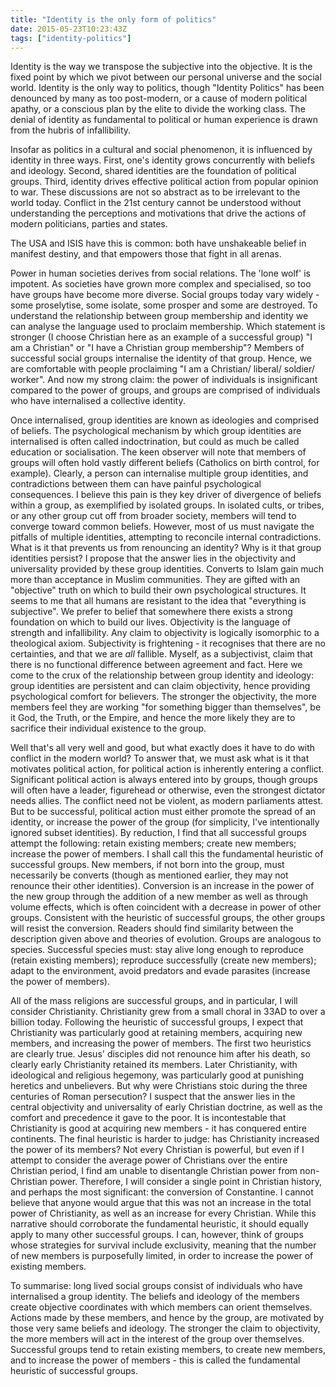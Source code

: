 ```yaml
---
title: "Identity is the only form of politics"
date: 2015-05-23T10:23:43Z
tags: ["identity-politics"]
---
```


Identity is the way we transpose the subjective into the objective. It is the fixed point by which we pivot between our personal universe and the social world. Identity is the only way to politics, though "Identity Politics" has been denounced by many as too post-modern, or a cause of modern political apathy, or a conscious plan by the elite to divide the working class. The denial of identity as fundamental to political or human experience is drawn from the hubris of infallibility.

Insofar as politics in a cultural and social phenomenon, it is influenced by identity in three ways. First, one's identity grows concurrently with beliefs and ideology. Second, shared identities are the foundation of political groups. Third, identity drives effective political action from popular opinion to war. These discussions are not so abstract as to be irrelevant to the world today. Conflict in the 21st century cannot be understood without understanding the perceptions and motivations that drive the actions of modern politicians, parties and states. 

The USA and ISIS have this is common: both have unshakeable belief in manifest destiny, and that empowers those that fight in all arenas.

Power in human societies derives from social relations. The 'lone wolf' is impotent. As societies have grown more complex and specialised, so too have groups have become more diverse. Social groups today vary widely - some proselytise, some isolate, some prosper and some are destroyed. To understand the relationship between group membership and identity we can analyse the language used to proclaim membership. Which statement is stronger (I choose Christian here as an example of a successful group) "I am a Christian" or "I have a Christian group membership"? Members of successful social groups internalise the identity of that group. Hence, we are comfortable with people proclaiming "I am a Christian/ liberal/ soldier/ worker". And now my strong claim: the power of individuals is insignificant compared to the power of groups, and groups are comprised of individuals who have internalised a collective identity.

Once internalised, group identities are known as ideologies and comprised of beliefs. The psychological mechanism by which group identities are internalised is often called indoctrination, but could as much be called education or socialisation. The keen observer will note that members of groups will often hold vastly different beliefs (Catholics on birth control, for example). Clearly, a person can internalise multiple group identities, and contradictions between them can have painful psychological consequences. I believe this pain is they key driver of divergence of beliefs within a group, as exemplified by isolated groups. In isolated cults, or tribes, or any other group cut off from broader society, members will tend to converge toward common beliefs. However, most of us must navigate the pitfalls of multiple identities, attempting to reconcile internal contradictions. What is it that prevents us from renouncing an identity? Why is it that group identities persist? I propose that the answer lies in the objectivity and universality provided by these group identities. Converts to Islam gain much more than acceptance in Muslim communities. They are gifted with an "objective" truth on which to build their own psychological structures. It seems to me that all humans are resistant to the idea that "everything is subjective". We prefer to belief that somewhere there exists a strong foundation on which to build our lives. Objectivity is the language of strength and infallibility. Any claim to objectivity is logically isomorphic to a theological axiom. Subjectivity is frightening - it recognises that there are no certainties, and that we are <em>all </em>fallible. Myself, as a subjectivist, claim that there is no functional difference between agreement and fact. Here we come to the crux of the relationship between group identity and ideology: group identities are persistent and can claim objectivity, hence providing psychological comfort for believers. The stronger the objectivity, the more members feel they are working "for something bigger than themselves", be it God, the Truth, or the Empire, and hence the more likely they are to sacrifice their individual existence to the group.

Well that's all very well and good, but what exactly does it have to do with conflict in the modern world? To answer that, we must ask what is it that motivates political action, for political action is inherently entering a conflict. Significant political action is always entered into by groups, though groups will often have a leader, figurehead or otherwise, even the strongest dictator needs allies. The conflict need not be violent, as modern parliaments attest. But to be successful, political action must either promote the spread of an identity, or increase the power of the group (for simplicity, I've intentionally ignored subset identities). By reduction, I find that all successful groups attempt the following: retain existing members; create new members; increase the power of members. I shall call this the fundamental heuristic of successful groups. New members, if not born into the group, must necessarily be converts (though as mentioned earlier, they may not renounce their other identities). Conversion is an increase in the power of the new group through the addition of a new member as well as through volume effects, which is often coincident with a decrease in power of other groups. Consistent with the heuristic of successful groups, the other groups will resist the conversion. Readers should find similarity between the description given above and theories of evolution. Groups are analogous to species. Successful species must: stay alive long enough to reproduce (retain existing members); reproduce successfully (create new members); adapt to the environment, avoid predators and evade parasites (increase the power of members).

All of the mass religions are successful groups, and in particular, I will consider Christianity. Christianity grew from a small choral in 33AD to over a billion today. Following the heuristic of successful groups, I expect that Christianity was particularly good at retaining members, acquiring new members, and increasing the power of members. The first two heuristics are clearly true. Jesus' disciples did not renounce him after his death, so clearly early Christianity retained its members. Later Christianity, with ideological and religious hegemony, was particularly good at punishing heretics and unbelievers. But why were Christians stoic during the three centuries of Roman persecution? I suspect that the answer lies in the central objectivity and universality of early Christian doctrine, as well as the comfort and precedence it gave to the poor. It is incontestable that Christianity is good at acquiring new members - it has conquered entire continents. The final heuristic is harder to judge: has Christianity increased the power of its members? Not every Christian is powerful, but even if I attempt to consider the average power of Christians over the entire Christian period, I find am unable to disentangle Christian power from non-Christian power. Therefore, I will consider a single point in Christian history, and perhaps the most significant: the conversion of Constantine. I cannot believe that anyone would argue that this was not an increase in the total power of Christianity, as well as an increase for every Christian. While this narrative should corroborate the fundamental heuristic, it should equally apply to many other successful groups. I can, however, think of groups whose strategies for survival include exclusivity, meaning that the number of new members is purposefully limited, in order to increase the power of existing members.

To summarise: long lived social groups consist of individuals who have internalised a group identity. The beliefs and ideology of the members create objective coordinates with which members can orient themselves. Actions made by these members, and hence by the group, are motivated by those very same beliefs and ideology. The stronger the claim to objectivity, the more members will act in the interest of the group over themselves. Successful groups tend to retain existing members, to create new members, and to increase the power of members - this is called the fundamental heuristic of successful groups.